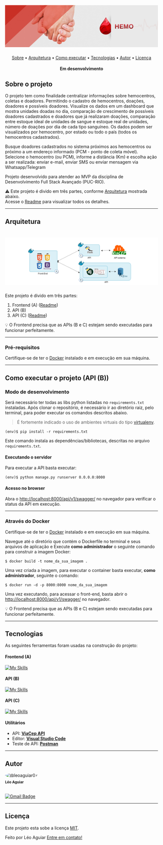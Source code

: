 
<h1 align="center">
    <img alt="Hemo" title="#Hemo" src="./img/topo.png" />
</h1>



<p align="center">
 <a href="#sobre-o-projeto">Sobre</a> •
 <a href="#arquitetura">Arquitetura</a> • 
 <a href="#modo-de-desenvolvimento">Como executar</a> • 
 <a href="#tecnologias">Tecnologias</a> • 
 <a href="#autor">Autor</a> • 
 <a href="#licença">Licença</a>
</p>


<h4 align="center"> 
	Em desenvolvimento
</h4>

## Sobre o projeto

O projeto tem como finalidade centralizar informações sobre hemocentros, coletas e doadores. Permitindo o cadastro de hemocentros, doações, doadores e possíveis doadores. Visualize os dados em um dashboard que mostra unidades doadas no dia, comparação de crescimento de possíveis doadores cadastrados e doadores que já realizaram doações, comparação entre estoque ideal de unidades de sangue e estoque real de unidades, número de doações por dia de cada tipo sanguíneo. Os dados podem ser visualizados por hemocentro, por estado ou todo o país (todos os hemocentros cadastrados). 

Busque doadores cadastrados no sistema próximos aos hemocentros ou próximo a um endereço informado (PCM - ponto de coleta móvel). Selecione o hemocentro (ou PCM), informe a distância (Km) e escolha ação a ser realizada: enviar e-mail, enviar SMS ou enviar mensagem via Whatsapp/Telegram


Projeto desenvolvido para atender ao MVP da disciplina de Desenvolvimento Full Stack Avançado (PUC-RIO).


⚠️ Este projeto é divido em três partes, conforme <a href="#arquitetura">Arquitetura</a> mostrada abaixo.<br/>
Acesse o [Readme](https://github.com/leoaguiar07/hemo_front_mvp_av) para visualizar todos os detalhes.


---

##  Arquitetura


<h1 align="center">
    <img alt="Hemo" title="#Hemo" src="./img/mapa.png" />
</h1>

Este projeto é divido em três partes:
1. Frontend (A) ([Readme](https://github.com/leoaguiar07/hemo_front_mvp_av))
2. API (B) 
3. API (C) ([Readme](https://github.com/leoaguiar07/hemo_cep_api_mvp_av))


💡 O Frontend precisa que as APIs (B e C) estejam sendo executadas para funcionar perfeitamente.

---

### Pré-requisitos

Certifique-se de ter o [Docker](https://docs.docker.com/engine/install/) instalado e em execução em sua máquina.


---

## Como executar o projeto (API (B))

### Modo de desenvolvimento

Será necessário ter todas as libs python listadas no `requirements.txt` instaladas.
Após clonar o repositório, é necessário ir ao diretório raiz, pelo terminal, para poder executar os comandos descritos abaixo.

> É fortemente indicado o uso de ambientes virtuais do tipo [virtualenv](https://virtualenv.pypa.io/en/latest/installation.html).

```
(env)$ pip install -r requirements.txt
```

Este comando instala as dependências/bibliotecas, descritas no arquivo `requirements.txt`.


#### Executando o servidor


Para executar a API  basta executar:

```
(env)$ python manage.py runserver 0.0.0.0:8000
```


#### Acesso no browser

Abra o [http://localhost:8000/api/v1/swagger/](http://localhost:8000/api/v1/swagger/) no navegador para verificar o status da API em execução.

---
### Através do Docker

Certifique-se de ter o [Docker](https://docs.docker.com/engine/install/) instalado e em execução em sua máquina.

Navegue até o diretório que contém o Dockerfile no terminal e seus arquivos de aplicação e
Execute **como administrador** o seguinte comando para construir a imagem Docker:

```
$ docker build -t nome_da_sua_imagem .
```

Uma vez criada a imagem, para executar o container basta executar, **como administrador**, seguinte o comando:

```
$ docker run -d -p 8000:8000 nome_da_sua_imagem
```

Uma vez executando, para acessar o front-end, basta abrir o [http://localhost:8000/api/v1/swagger/](http://localhost:8000/api/v1/swagger/) no navegador.

💡 O Frontend precisa que as APIs (B e C) estejam sendo executadas para funcionar perfeitamente.

---

##  Tecnologias

As seguintes ferramentas foram usadas na construção do projeto:

#### **Frontend (A)**  

[![My Skills](https://skillicons.dev/icons?i=html,css,javascript,bootstrap&perline=4)](https://skillicons.dev)

#### **API (B)**  

[![My Skills](https://skillicons.dev/icons?i=python,django,sqlite&perline=3)](https://skillicons.dev)


#### **API (C)**  

[![My Skills](https://skillicons.dev/icons?i=python,flask&perline=4)](https://skillicons.dev)

#### **Utilitários**

-   API:  **[ViaCep API](https://https://viacep.com.br/)**
-   Editor:  **[Visual Studio Code](https://code.visualstudio.com/)**
-   Teste de API:  **[Postman](https://www.postman.com/)**

---

## Autor

 <img style="border-radius: 50%;"  src="https://avatars.githubusercontent.com/u/131842850?s=400&amp;u=85e806ce0a66f202396de3ac457dc3d768f41e3f&amp;v=4" width="100" height="100" alt="@leoaguiar07">
 <br />
 <sub><b>Léo Aguiar</b></sub></a> 
 <br /><br />


[![Gmail Badge](https://img.shields.io/badge/-leorodriguesaguiar@gmail.com-c14438?style=flat-square&logo=Gmail&logoColor=white&link=mailto:tgmarinho@gmail.com)](mailto:leorodriguesaguiar@gmail.com)

---

## Licença

Este projeto esta sobe a licença [MIT](./LICENSE).

Feito por Léo Aguiar [Entre em contato!](mailto:leorodriguesaguiar@gmail.com)
